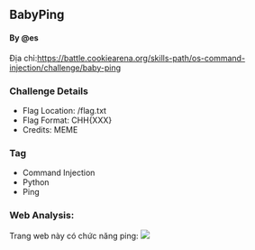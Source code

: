 ## BabyPing
#### By @es
Địa chỉ:https://battle.cookiearena.org/skills-path/os-command-injection/challenge/baby-ping
### Challenge Details
- Flag Location: /flag.txt
- Flag Format: CHH{XXX}
- Credits: MEME
### Tag
- Command Injection
- Python
- Ping
### Web Analysis:
Trang web này có chức năng ping:
![]([https://avatars.githubusercontent.com/u/583231](https://github.com/lehai265/OS-Command-Injection/blob/main/Baby%20Ping/web.png)https://github.com/lehai265/OS-Command-Injection/blob/main/Baby%20Ping/web.png)

